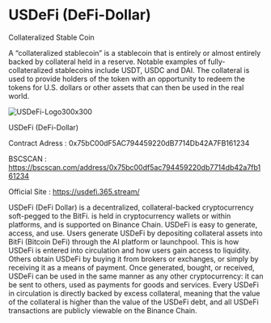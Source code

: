# USDeFi (DeFi-Dollar)
Collateralized Stable Coin

A “collateralized stablecoin” is a stablecoin that is entirely or almost entirely backed by collateral held in a reserve. Notable examples of fully-collateralized stablecoins include USDT, USDC and DAI. The collateral is used to provide holders of the token with an opportunity to redeem the tokens for U.S. dollars or other assets that can then be used in the real world.

![USDeFi-Logo300x300](https://user-images.githubusercontent.com/109957215/185880755-8c81e19b-a4ae-4a3c-bc37-b97ef8be22d6.png)

USDeFi (DeFi-Dollar)

Contract Adress : 0x75bC00dF5AC794459220dB7714Db42A7FB161234

BSCSCAN : https://bscscan.com/address/0x75bc00df5ac794459220db7714db42a7fb161234

Official Site : https://usdefi.365.stream/

USDeFi (DeFi Dollar) is a decentralized, collateral-backed cryptocurrency soft-pegged to the BitFi.  is held in cryptocurrency wallets or within platforms, and is supported on Binance Chain.
USDeFi is easy to generate, access, and use. Users generate USDeFi by depositing collateral assets into BitFi (Bitcoin DeFi) through the AI platform or launchpool. This is how USDeFi is entered into circulation and how users gain access to liquidity. Others obtain USDeFi by buying it from brokers or exchanges, or simply by receiving it as a means of payment.
Once generated, bought, or received, USDeFi can be used in the same manner as any other cryptocurrency: it can be sent to others, used as payments for goods and services.
Every USDeFi in circulation is directly backed by excess collateral, meaning that the value of the collateral is higher than the value of the USDeFi debt, and all USDeFi transactions are publicly viewable on the Binance Chain.
